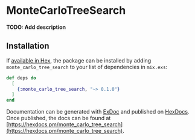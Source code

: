 # MonteCarloTreeSearch

**TODO: Add description**

## Installation

If [available in Hex](https://hex.pm/docs/publish), the package can be installed
by adding `monte_carlo_tree_search` to your list of dependencies in `mix.exs`:

```elixir
def deps do
  [
    {:monte_carlo_tree_search, "~> 0.1.0"}
  ]
end
```

Documentation can be generated with [ExDoc](https://github.com/elixir-lang/ex_doc)
and published on [HexDocs](https://hexdocs.pm). Once published, the docs can
be found at [https://hexdocs.pm/monte_carlo_tree_search](https://hexdocs.pm/monte_carlo_tree_search).

